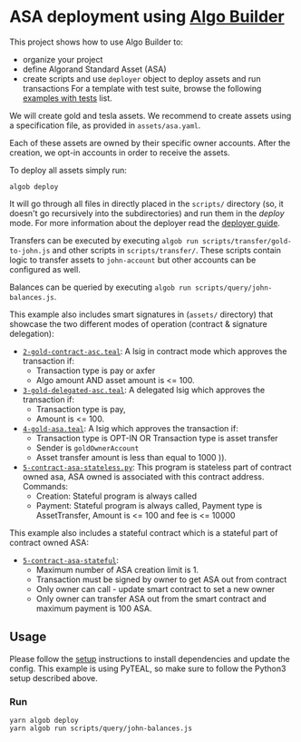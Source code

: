 # ASA deployment using [Algo Builder](https://github.com/scale-it/algo-builder/)

This project shows how to use Algo Builder to:

- organize your project
- define Algorand Standard Asset (ASA)
- create scripts and use `deployer` object to deploy assets and run transactions
  For a template with test suite, browse the following [examples with tests](https://github.com/scale-it/algo-builder/blob/master/examples/README.md#interesting-test-suites) list.

We will create gold and tesla assets. We recommend to
create assets using a specification file, as provided in `assets/asa.yaml`.

Each of these assets are owned by their specific owner accounts.
After the creation, we opt-in accounts in order to receive the assets.

To deploy all assets simply run:

    algob deploy

It will go through all files in directly placed in the `scripts/` directory (so, it doesn't go recursively into the subdirectories) and run them in the _deploy_ mode. For more information about the deployer read the [deployer guide](https://algobuilder.dev/guide/deployer.html).

Transfers can be executed by executing `algob run scripts/transfer/gold-to-john.js` and other scripts in `scripts/transfer/`.
These scripts contain logic to transfer assets to `john-account` but other accounts can be configured as well.

Balances can be queried by executing `algob run scripts/query/john-balances.js`.

This example also includes smart signatures in (`assets/` directory) that showcase the two different modes of operation (contract & signature delegation):

- [`2-gold-contract-asc.teal`](https://github.com/scale-it/algo-builder/blob/master/examples/asa/assets/teal/2-gold-contract-asc.teal): A lsig in contract mode which approves the transaction if:
  - Transaction type is pay or axfer
  - Algo amount AND asset amount is <= 100.
- [`3-gold-delegated-asc.teal`](https://github.com/scale-it/algo-builder/blob/master/examples/asa/assets/teal/3-gold-delegated-asc.teal): A delegated lsig which approves the transaction if:
  - Transaction type is pay,
  - Amount is <= 100.
- [`4-gold-asa.teal`](https://github.com/scale-it/algo-builder/blob/master/examples/asa/assets/teal/4-gold-asa.teal): A lsig which approves the transaction if:
  - Transaction type is OPT-IN OR Transaction type is asset transfer
  - Sender is `goldOwnerAccount`
  - Asset transfer amount is less than equal to 1000 )).
- [`5-contract-asa-stateless.py`](https://github.com/scale-it/algo-builder/blob/master/examples/asa/assets/pyteal/5-contract-asa-stateless.py): This program is stateless part of contract owned asa, ASA owned is associated with this contract address. Commands:
  - Creation: Stateful program is always called
  - Payment: Stateful program is always called, Payment type is AssetTransfer,
    Amount is <= 100 and fee is <= 10000

This example also includes a stateful contract which is a stateful part of contract owned ASA:

- [`5-contract-asa-stateful`](https://github.com/scale-it/algo-builder/blob/master/examples/asa/assets/pyteal/5-contract-asa-stateful.py):
  - Maximum number of ASA creation limit is 1.
  - Transaction must be signed by owner to get ASA out from contract
  - Only owner can call - update smart contract to set a new owner
  - Only owner can transfer ASA out from the smart contract and maximum payment is 100 ASA.

## Usage

Please follow the [setup](../README.md) instructions to install dependencies and update the config.
This example is using PyTEAL, so make sure to follow the Python3 setup described above.

### Run

```
yarn algob deploy
yarn algob run scripts/query/john-balances.js
```
